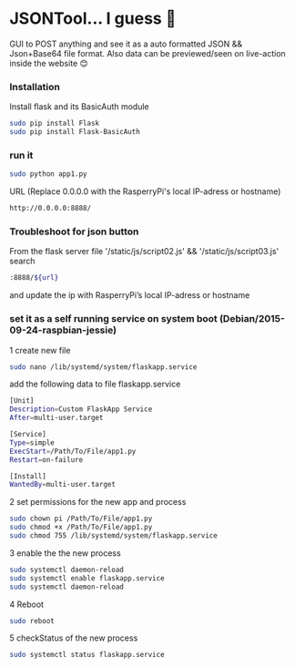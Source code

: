 # JSONTool... I guess 🤔

GUI to POST anything and see it as a auto formatted JSON && Json+Base64 file format. Also data can be previewed/seen on live-action inside the website 😊

### Installation

Install flask and its BasicAuth module

```sh
sudo pip install Flask
sudo pip install Flask-BasicAuth
```
### run it


```sh
sudo python app1.py
```
URL (Replace 0.0.0.0 with the RasperryPi's local IP-adress or hostname)
```sh
http://0.0.0.0:8888/
```

### Troubleshoot for json button
From the flask server file '/static/js/script02.js' && '/static/js/script03.js' search
```sh
:8888/${url}
```
and update the ip with RasperryPi’s local IP-adress or hostname

###  set it as a self running service on system boot (Debian/2015-09-24-raspbian-jessie)
1 create new file
```sh
sudo nano /lib/systemd/system/flaskapp.service
```
add the following data to file flaskapp.service
```sh
[Unit]
Description=Custom FlaskApp Service
After=multi-user.target

[Service]
Type=simple
ExecStart=/Path/To/File/app1.py
Restart=on-failure

[Install]
WantedBy=multi-user.target
```


2 set permissions for the new app and process
```sh
sudo chown pi /Path/To/File/app1.py
sudo chmod +x /Path/To/File/app1.py
sudo chmod 755 /lib/systemd/system/flaskapp.service
```

3 enable the the new process
```sh
sudo systemctl daemon-reload
sudo systemctl enable flaskapp.service
sudo systemctl daemon-reload
```



4 Reboot
```sh
sudo reboot
```

5 checkStatus of the new process
```sh
sudo systemctl status flaskapp.service
```
